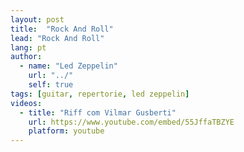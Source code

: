```yaml
---
layout: post
title:  "Rock And Roll"
lead: "Rock And Roll"
lang: pt
author:
  - name: "Led Zeppelin"
    url: "../"
    self: true
tags: [guitar, repertorie, led zeppelin]
videos:
  - title: "Riff com Vilmar Gusberti"
    url: https://www.youtube.com/embed/55JffaTBZYE
    platform: youtube
---
```

